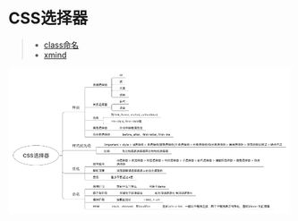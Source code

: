 # CSS选择器

> + [class命名](https://garvenzhang.github.io/2018/02/20/class-name/)
> + [xmind](CSS选择器.xmind)

![CSS选择器.png](CSS选择器.png)
